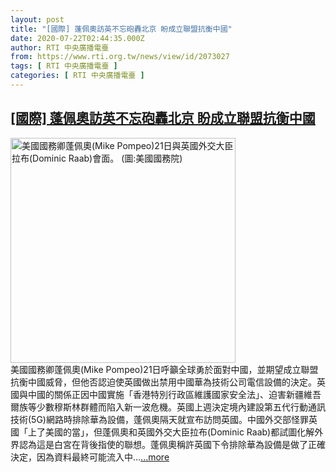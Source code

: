 ```yaml
---
layout: post
title: "[國際] 蓬佩奧訪英不忘砲轟北京 盼成立聯盟抗衡中國"
date: 2020-07-22T02:44:35.000Z
author: RTI 中央廣播電臺
from: https://www.rti.org.tw/news/view/id/2073027
tags: [ RTI 中央廣播電臺 ]
categories: [ RTI 中央廣播電臺 ]
---
```

<!--1595385875000-->
[[國際] 蓬佩奧訪英不忘砲轟北京 盼成立聯盟抗衡中國](https://www.rti.org.tw/news/view/id/2073027)
------

<div>
<img src="https://static.rti.org.tw/assets/thumbnails/2020/07/22/516732bdc05bd735975b0bd200a5215a.jpg" width="360" alt="美國國務卿蓬佩奧(Mike Pompeo)21日與英國外交大臣拉布(Dominic Raab)會面。 (圖:美國國務院)" title="美國國務卿蓬佩奧(Mike Pompeo)21日與英國外交大臣拉布(Dominic Raab)會面。 (圖:美國國務院)"><br>美國國務卿蓬佩奧(Mike Pompeo)21日呼籲全球勇於面對中國，並期望成立聯盟抗衡中國威脅，但他否認迫使英國做出禁用中國華為技術公司電信設備的決定。英國與中國的關係正因中國實施「香港特別行政區維護國家安全法」、迫害新疆維吾爾族等少數穆斯林群體而陷入新一波危機。英國上週決定境內建設第五代行動通訊技術(5G)網路時排除華為設備，蓬佩奧隔天就宣布訪問英國。中國外交部怪罪英國「上了美國的當」，但蓬佩奧和英國外交大臣拉布(Dominic Raab)都試圖化解外界認為這是白宮在背後指使的聯想。蓬佩奧稱許英國下令排除華為設備是做了正確決定，因為資料最終可能流入中...<a target="_blank" href="https://www.rti.org.tw/news/view/id/2073027">...more</a>
</div>
